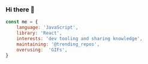 ### Hi there 👋

```js
const me = {
    language: 'JavaScript',
    library: 'React',
    interests: 'dev tooling and sharing knowledge',
    maintaining: '@trending_repos',
    overusing:  'GIFs',
}
```

<!--
**marcelscruz/marcelscruz** is a ✨ _special_ ✨ repository because its `README.md` (this file) appears on your GitHub profile.

Here are some ideas to get you started:

- 🔭 I’m currently working on ...
- 🌱 I’m currently learning ...
- 👯 I’m looking to collaborate on ...
- 🤔 I’m looking for help with ...
- 💬 Ask me about ...
- 📫 How to reach me: ...
- 😄 Pronouns: ...
- ⚡ Fun fact: ...
-->
